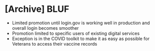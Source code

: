 # [Archive] BLUF
- Limited promotion until login.gov is working well in production and overall login becomes smoother
- Promotion limited to specific users of existing digital services 
- Exception is in the COVID toolkit to make it as easy as possible for Veterans to access their vaccine records
